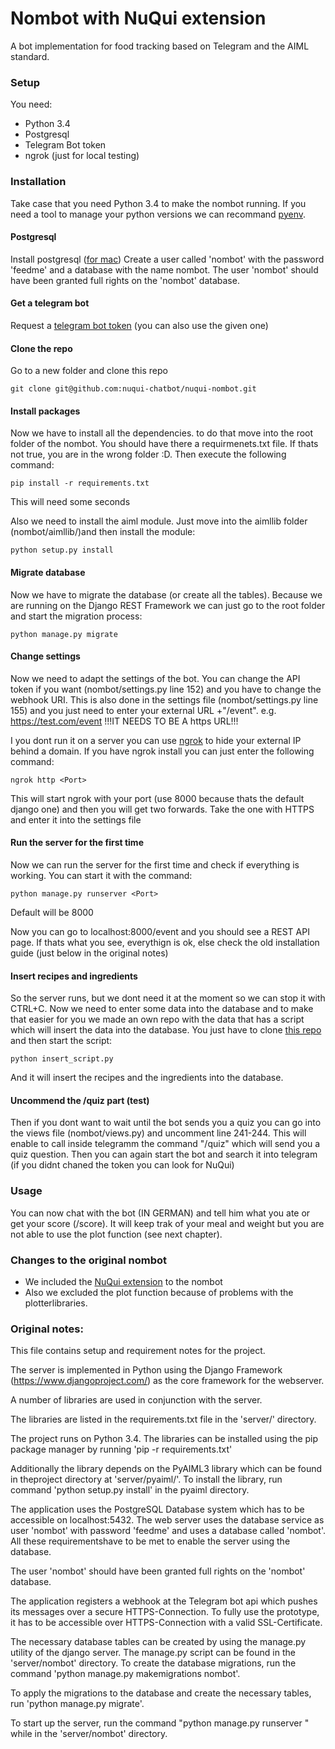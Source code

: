 # Nombot with NuQui extension
A bot implementation for food tracking based on Telegram and the AIML standard.

### Setup
You need:
* Python 3.4
* Postgresql
* Telegram Bot token
* ngrok (just for local testing)

### Installation
Take case that you need Python 3.4 to make the nombot running. If you need a tool to manage your python versions we can recommand [pyenv](https://github.com/pyenv/pyenv).

#### Postgresql
Install postgresql ([for mac](https://gist.github.com/sgnl/609557ebacd3378f3b72))
Create a user called 'nombot' with the password 'feedme' and a database with the name nombot. The user 'nombot' should have been granted full rights on the 'nombot' database.

#### Get a telegram bot
Request a [telegram bot token](https://core.telegram.org/bots) (you can also use the given one)

#### Clone the repo
Go to a new folder and clone this repo
```
git clone git@github.com:nuqui-chatbot/nuqui-nombot.git
```

#### Install packages
Now we have to install all the dependencies. to do that move into the root folder of the nombot. You should have there a requirmenets.txt file. If thats not true, you are in the wrong folder :D. Then execute the following command:
```
pip install -r requirements.txt
```
This will need some seconds

Also we need to install the aiml module. Just move into the aimllib folder (nombot/aimllib/)and then install the module:
```
python setup.py install
```

#### Migrate database
Now we have to migrate the database (or create all the tables). Because we are running on the Django REST Framework we can just go to the root folder and start the migration process:
```
python manage.py migrate
```

#### Change settings
Now we need to adapt the settings of the bot. You can change the API token if you want (nombot/settings.py line 152) and you have to change the webhook URI. This is also done in the settings file (nombot/settings.py line 155) and you just need to enter your external URL +"/event". e.g. https://test.com/event
!!!IT NEEDS TO BE A https URL!!!

I you dont run it on a server you can use [ngrok](https://ngrok.com/download) to hide your external IP behind a domain.
If you have ngrok install you can just enter the following command:
```
ngrok http <Port>
```
This will start ngrok with your port (use 8000 because thats the default django one) and then you will get two forwards. Take the one with HTTPS and enter it into the settings file

#### Run the server for the first time
Now we can run the server for the first time and check if everything is working. You can start it with the command:
```
python manage.py runserver <Port>
```
Default will be 8000

Now you can go to localhost:8000/event and you should see a REST API page. If thats what you see, everythign is ok, else check the old installation guide (just below in the original notes)

#### Insert recipes and ingredients
So the server runs, but we dont need it at the moment so we can stop it with CTRL+C. Now we need to enter some data into the database and to make that easier for you we made an own repo with the data that has a script which will insert the data into the database. 
You just have to clone [this repo](https://github.com/nuqui-chatbot/nuqui-nombot-data) and then start the script:
```
python insert_script.py
```
And it will insert the recipes and the ingredients into the database.

#### Uncommend the /quiz part (test)
Then if you dont want to wait until the bot sends you a quiz you can go into the views file (nombot/views.py) and uncomment line 241-244. This will enable to call inside telegramm the command "/quiz" which will send you a quiz question. 
Then you can again start the bot and search it into telegram (if you didnt chaned the token you can look for NuQui)

### Usage
You can now chat with the bot (IN GERMAN) and tell him what you ate or get your score (/score). It will keep trak of your meal and weight but you are not able to use the plot function (see next chapter). 

### Changes to the original nombot
* We included the [NuQui extension](https://github.com/nuqui-chatbot/nuqui-quiz-extension) to the nombot
* Also we excluded the plot function because of problems with the plotterlibraries.

### Original notes:
This file contains setup and requirement notes for the project.

The server is implemented in Python using the Django Framework (https://www.djangoproject.com/) as the core framework for the webserver.

A number of libraries are used in conjunction with the server.

The libraries are listed in the requirements.txt file in the 'server/' directory.

The project runs on Python 3.4. The libraries can be installed using the pip package manager by running 'pip -r requirements.txt'


Additionally the library depends on the PyAIML3 library which can be found in theproject directory at 'server/pyaiml/'.
To install the library, run command 'python setup.py install' in the pyaiml directory.


The application uses the PostgreSQL Database system which has to be accessible on localhost:5432. The web server uses the database service as user 'nombot' with password 'feedme' and uses a database called 'nombot'. All these requirementshave to be met to enable the server using the database.

The user 'nombot' should have been granted full rights on the 'nombot' database.

The application registers a webhook at the Telegram bot api which pushes its messages over a secure HTTPS-Connection. To fully use the prototype, it has to be accessible over HTTPS-Connection with a valid SSL-Certificate.


The necessary database tables can be created by using the manage.py utility of the django server. 
The manage.py script can be found in the 'server/nombot' directory. To create the database migrations, run the command 'python manage.py makemigrations nombot'.

To apply the migrations to the database and create the necessary tables, run 'python manage.py migrate'.

To start up the server, run the command "python manage.py runserver <port>" while in the 'server/nombot' directory.
